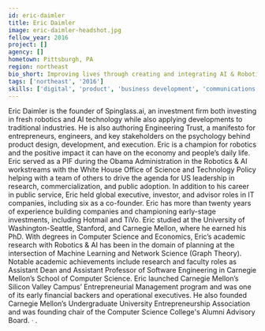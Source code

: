 ```yaml
---
id: eric-daimler
title: Eric Daimler
image: eric-daimler-headshot.jpg
fellow_year: 2016
project: []
agency: []
hometown: Pittsburgh, PA
region: northeast
bio_short: Improving lives through creating and integrating AI & Robotics. Engineering Trust. Fmr CS prof. @CarnegieMellon @Stanford @UWash. Fmr. VC. 6xEntrepreneur.
tags: ['northeast', '2016']
skills: ['digital', 'product', 'business development', 'communications', 'data', 'policy']
---
```


Eric Daimler is the founder of Spinglass.ai, an investment firm both investing in fresh robotics and AI technology while also applying developments to traditional industries. He is also authoring Engineering Trust, a manifesto for entrepreneurs, engineers, and key stakeholders on the psychology behind product design, development, and execution. Eric is a champion for robotics and the positive impact it can have on the economy and people’s daily life.
Eric served as a PIF during the Obama Administration in the Robotics & AI workstreams with the White House Office of Science and Technology Policy helping with a team of others to drive the agenda for US leadership in research, commercialization, and public adoption.
In addition to his career in public service, Eric held global executive, investor, and advisor roles in IT companies, including six as a co-founder. Eric has more than twenty years of experience building companies and championing early-stage investments, including Hotmail and TiVo.
Eric studied at the University of Washington-Seattle, Stanford, and Carnegie Mellon, where he earned his PhD. With degrees in Computer Science and Economics, Eric’s academic research with Robotics & AI has been in the domain of planning at the intersection of Machine Learning and Network Science (Graph Theory).
Notable academic achievements include research and faculty roles as Assistant Dean and Assistant Professor of Software Engineering in Carnegie Mellon’s School of Computer Science. Eric launched Carnegie Mellon’s Silicon Valley Campus’ Entrepreneurial Management program and was one of its early financial backers and operational executives. He also founded Carnegie Mellon’s Undergraduate University Entrepreneurship Association and was founding chair of the Computer Science College's Alumni Advisory Board. ᐧ .
